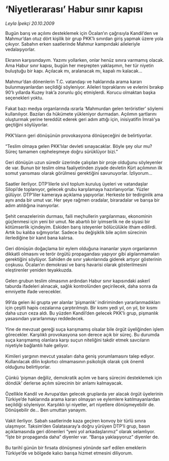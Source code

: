 # ‘Niyetlerarası’ Habur sınır kapısı

*Leyla İpekçi 20.10.2009*

<div class="taraf_structure_2col_1zq">
<div class="margen_n">



 <p>Bugün barış ve açılımı desteklemek için Öcalan’ın çağrısıyla Kandil’den ve Mahmur’dan otuz dört kişilik bir grup PKK’lı sınırdan giriş yapmak üzere yola çıkıyor. Sabahın erken saatlerinde Mahmur kampındaki aileleriyle vedalaşıyorlar. <br/><br/>Ekranın karşısındayım. Yazımı yollarken, onlar henüz sınıra varmamış olacak. Ama Habur sınır kapısı, bugün her meşrepten yaklaşımın, her tür niyetin buluştuğu bir kapı. Açılacak mı, aralanacak mı, kapalı mı kalacak... <br/><br/>Mahmur’dan dönenlerin T.C. vatandaşı ve haklarında arama kararı bulunmayanlardan seçildiği söyleniyor. Aileleri topraklarını ve evlerini bırakıp 90’lı yıllarda Kuzey Irak’a zorunlu göç etmişlerdi. Korucu olmaktan başka seçenekleri yoktu. <br/><br/>Fakat bazı medya organlarında ısrarla ‘Mahmurdan gelen teröristler’ söylemi kullanılıyor. Bazıları da hükümete yükleniyor durmadan. Açılımın şartlarını oluşturmak yerine tereddüt ederek geri adım attığı için, inisiyatifin İmralı’ya geçtiğini söylüyorlar. <br/><br/>PKK’lıların geri dönüşünün provokasyona dönüşeceğini de belirtiyorlar. <br/><br/>“Teslim olmaya gelen PKK’lılar devleti sınayacaklar. Böyle şey olur mu? Süreç tamamen cepheleşmeye doğru sürüklüyor bizi.” <br/><br/>Geri dönüşün uzun süredir üzerinde çalışılan bir proje olduğunu söyleyenler de var. Bunun bir teslim olma faaliyetinden ziyade devletin Kürt açılımının ilk somut yansıması olarak görülmesi gerektiğini savunuyorlar. İzliyorum... <br/><br/>Saatler ilerliyor. DTP’lilerle sivil toplum kuruluş üyeleri ve vatandaşlar Silopi’de toplanıyor, gelecek grubu karşılamaya hazırlanıyorlar. Yüzler gülüyor. DTP’liler kameraya açıklama yapıyorlar. Herkeste bir tedirginlik ama aynı anda bir umut var. Her şeye rağmen oradalar, biraradalar ve barışa bir adım atıldığına inanıyorlar. <br/><br/>Şehit cenazelerinin durması, faili meçhullerin yargılanması, ekonominin güçlenmesi için yeni bir umut. Ne abartılı bir iyimserlik ne de siyasi bir kötümserlik içindeyim. Eskiden barış isteyenler bölücülükle itham edilirdi. Artık bu kalıba sığmıyorlar. Sadece bu değişiklik bile açılım sürecinin ilerlediğine bir kanıt bana kalırsa. <br/><br/>Geri dönüşün doğaçlama bir eylem olduğuna inananlar yayın organlarının dikkatli olmasını ve terör örgütü propagandası yapıyor gibi algılanmamaları gerektiğini söylüyor. Sahiden de sınır yakınlarında giderek artıyor gösterinin coşkusu. Öcalan’ın demokrasi ve barış havarisi olarak gösterilmesini eleştirenler yeniden teyakkuzda. <br/><br/>Gelen grubun teslim olmasının ardından Habur sınır kapısındaki askerî taburda ifadeleri alınacak, sağlık kontrolünden geçirilecek, daha sonra da emniyette ifade verecekler. <br/><br/>99’da gelen iki grupta yer alanlar ‘pişmanlık’ indiriminden yararlanmadıkları için çeşitli hapis cezalarına çarptırılmıştı. Bir kısmı yedi yıl, on yıl, bir kısmı daha uzun ceza aldı. Bu yüzden Kandil’den gelecek PKK’lı grup, pişmanlık yasasından yararlanmayı reddedecek. <br/><br/>Yine de mevzuat gereği suça karışmamış olsalar bile örgüt üyeliğinden işlem görecekler. Karşılıklı provokasyona son derece açık bir süreç. Bu durumda suça karışmamış olanlara karşı suçun niteliğini takdir etmek savcıların niyetiyle bağlantılı hale geliyor. <br/><br/>Kimileri yargının mevcut yasaları daha geniş yorumlamasını talep ediyor. Kullanılacak dilin kışkırtıcı olmamasının psikolojik olarak çok önemli olduğunu belirtiyorlar. <br/><br/>Çünkü ‘pişman değiliz, demokratik açılım ve barış sürecini desteklemek için döndük’ derlerse açılım sürecinin bir anlamı kalmayacak. <br/><br/>Özellikle Kandil ve Avrupa’dan gelecek gruplarda yer alacak örgüt üyelerinin Türkiye’de haklarında arama kararı olmayan ve eylemlere katılmayanlardan seçildiği söyleniyor. Karşılıklı iyi niyetler, art niyetlere dönüşmeyebilir de. Dönüşebilir de... Ben umuttan yanayım. <br/><br/>Vakit ilerliyor. Sabah saatlerinde kaza geçiren konvoy bir türlü sınıra ulaşmıyor. Taksim’den Galatasaray’a doğru yürüyen DTP’li grup, basın açıklamasında geri dönenleri “yeni yol arkadaşlarımız” olarak selamlıyor. “İşte bir propaganda daha” diyenler var. “Barışa yaklaşıyoruz” diyenler de. <br/><br/>Bu tarihî günün bir fırsata dönüşmesi yönünde sarf edilen emeklerin Türkiye’de ve bölgede kalıcı barışa hizmet etmesini diliyorum.</p>
<br/>
<br/>
<br/>



<br/>


<div id="taraf_not">
</div>

</div>


</div>
